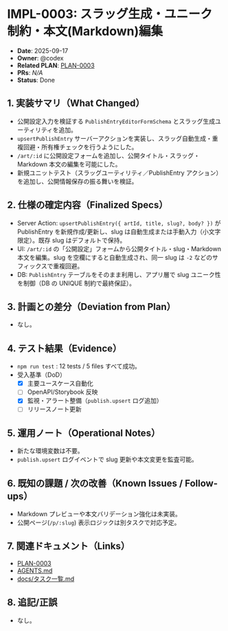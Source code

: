 # IMPL-0003: スラッグ生成・ユニーク制約・本文(Markdown)編集

- **Date**: 2025-09-17
- **Owner**: @codex
- **Related PLAN**: [PLAN-0003](../plans/PLAN-0003-publish-slug.md)
- **PRs**: _N/A_
- **Status**: Done

## 1. 実装サマリ（What Changed）

- 公開設定入力を検証する `PublishEntryEditorFormSchema` とスラッグ生成ユーティリティを追加。
- `upsertPublishEntry` サーバーアクションを実装し、スラッグ自動生成・重複回避・所有権チェックを行うようにした。
- `/art/:id` に公開設定フォームを追加し、公開タイトル・スラッグ・Markdown 本文の編集を可能にした。
- 新規ユニットテスト（スラッグユーティリティ／PublishEntry アクション）を追加し、公開情報保存の振る舞いを検証。

## 2. 仕様の確定内容（Finalized Specs）

- Server Action: `upsertPublishEntry({ artId, title, slug?, body? })` が PublishEntry を新規作成/更新し、slug は自動生成または手動入力（小文字限定）。既存 slug はデフォルトで保持。
- UI: `/art/:id` の「公開設定」フォームから公開タイトル・slug・Markdown 本文を編集。slug を空欄にすると自動生成され、同一 slug は `-2` などのサフィックスで重複回避。
- DB: `PublishEntry` テーブルをそのまま利用し、アプリ層で slug ユニーク性を制御（DB の UNIQUE 制約で最終保証）。

## 3. 計画との差分（Deviation from Plan）

- なし。

## 4. テスト結果（Evidence）

- `npm run test` : 12 tests / 5 files すべて成功。
- 受入基準（DoD）
  - [x] 主要ユースケース自動化
  - [ ] OpenAPI/Storybook 反映
  - [x] 監視・アラート整備（`publish.upsert` ログ追加）
  - [ ] リリースノート更新

## 5. 運用ノート（Operational Notes）

- 新たな環境変数は不要。
- `publish.upsert` ログイベントで slug 更新や本文変更を監査可能。

## 6. 既知の課題 / 次の改善（Known Issues / Follow-ups）

- Markdown プレビューや本文バリデーション強化は未実装。
- 公開ページ(`/p/:slug`) 表示ロジックは別タスクで対応予定。

## 7. 関連ドキュメント（Links）

- [PLAN-0003](../plans/PLAN-0003-publish-slug.md)
- [AGENTS.md](../../AGENTS.md)
- [docs/タスク一覧.md](../タスク一覧.md)

## 8. 追記/正誤

- なし。

